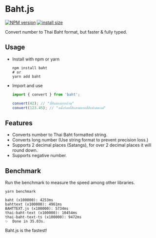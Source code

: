 # Baht.js

<span class="badge-npmversion"><a href="https://npmjs.org/package/baht" title="View this project on NPM"><img src="https://img.shields.io/npm/v/baht.svg" alt="NPM version" /></a></span> <!-- <span class="badge-npmdownloads"><a href="https://npmjs.org/package/baht" title="View this project on NPM"><img src="https://img.shields.io/npm/dm/baht.svg" alt="NPM downloads" /></a></span> --> [![install size](https://packagephobia.com/badge?p=baht)](https://packagephobia.com/result?p=baht)

Convert number to Thai Baht format, but faster & fully typed.

## Usage

- Install with npm or yarn

  ```shell
  npm install baht
  # or
  yarn add baht
  ```

- Import and use

  ```javascript
  import { convert } from 'baht';

  convert(42); // "สี่สิบสองบาทถ้วน"
  convert(123.45); // "หนึ่งร้อยยี่สิบสามบาทสี่สิบห้าสตางค์"
  ```

## Features

- Converts number to Thai Baht formatted string.
- Converts long number (Use string format to prevent precision loss.)
- Supports 2 decimal places (Satangs), for over 2 decimal places it will round down.
- Supports negative number.

## Benchmark

Run the benchmark to measure the speed among other libraries.

```shell
yarn benchmark

baht (x100000): 4253ms
bahttext (x100000): 4961ms
BAHTTEXT.js (x100000): 5734ms
thai-baht-text (x100000): 10454ms
thai-baht-text-ts (x100000): 9472ms
✨  Done in 35.03s.
```

Baht.js is the fastest!
